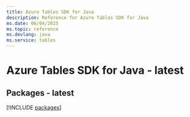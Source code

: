 ```yaml
---
title: Azure Tables SDK for Java
description: Reference for Azure Tables SDK for Java
ms.date: 06/04/2025
ms.topic: reference
ms.devlang: java
ms.service: tables
---
```

# Azure Tables SDK for Java - latest
## Packages - latest
[!INCLUDE [packages](tables-index.md)]